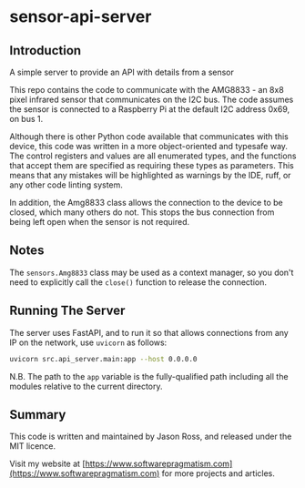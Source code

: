 # sensor-api-server

## Introduction

A simple server to provide an API with details from a sensor

This repo contains the code to communicate with the AMG8833 - an 8x8 pixel infrared sensor that communicates on the I2C bus. The code assumes the sensor is connected to a Raspberry Pi at the default I2C address 0x69, on bus 1.

Although there is other Python code available that communicates with this device, this code was written in a more object-oriented and typesafe way. The control registers and values are all enumerated types, and the functions that accept them are specified as requiring these types as parameters. This means that any mistakes will be highlighted as warnings by the IDE, ruff, or any other code linting system.

In addition, the Amg8833 class allows the connection to the device to be closed, which many others do not. This stops the bus connection from being left open when the sensor is not required.

## Notes

The `sensors.Amg8833` class may be used as a context manager, so you don't need to explicitly call the `close()` function to release the connection.

## Running The Server

The server uses FastAPI, and to run it so that allows connections from any IP on the network, use `uvicorn` as follows:

```bash
uvicorn src.api_server.main:app --host 0.0.0.0
```

N.B. The path to the `app` variable is the fully-qualified path including all the modules relative to the current directory.

## Summary

This code is written and maintained by Jason Ross, and released under the MIT licence.

Visit my website at [https://www.softwarepragmatism.com](https://www.softwarepragmatism.com) for more projects and articles.
